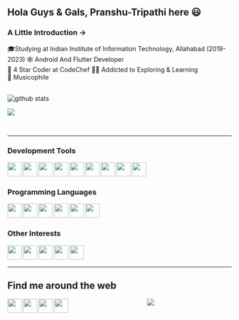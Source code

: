 ## Hola Guys & Gals, Pranshu-Tripathi here 😃

### A Little Introduction ->
🎓Studying at Indian Institute of Information Technology, Allahabad (2019-2023)
🕸️ Android And Flutter Developer  
👐 4 Star Coder at CodeChef
🧑‍🎓 Addicted to Exploring & Learning  
🎵 Musicophile
  
<br />

<img src="https://github-readme-stats.vercel.app/api/?username=Pranshu-Tripathi&show_icons=true&theme=gotham" alt="github stats"/>

<br />

<a href="https://github.com/Pranshu-Tripathi/github-readme-stats"><img align="center" src="https://github-readme-stats.vercel.app/api/top-langs/?username=Pranshu-Tripathi&layout=compact&theme=gotham" /></a>

<br />
<hr/>

### Development Tools
<img align="left" height="32" width="32" src="https://cdn.jsdelivr.net/npm/simple-icons@v3/icons/github.svg" />
<img align="left" height="32" width="32" src="https://cdn.jsdelivr.net/npm/simple-icons@v3/icons/git.svg" />
<img align="left" height="32" width="32" src="https://cdn.jsdelivr.net/npm/simple-icons@v3/icons/androidstudio.svg" />
<img align="left" height="32" width="32" src="https://cdn.jsdelivr.net/npm/simple-icons@v3/icons/arduino.svg" />
<img align="left" height="32" width="32" src="https://cdn.jsdelivr.net/npm/simple-icons@v3/icons/postman.svg" />
<img align="left" height="32" width="32" src="https://cdn.jsdelivr.net/npm/simple-icons@v3/icons/linux.svg" />
<img align="left" height="32" width="32" src="https://cdn.jsdelivr.net/npm/simple-icons@v3/icons/googlechrome.svg" />
<img align="left" height="32" width="32" src="https://cdn.jsdelivr.net/npm/simple-icons@v3/icons/firefox.svg" />
<img align="left" height="32" width="32" src="https://cdn.jsdelivr.net/npm/simple-icons@v3/icons/visualstudiocode.svg" />

<br/>
<br/>

### Programming Languages
<img align="left" height="32" width="32" src="https://cdn.jsdelivr.net/npm/simple-icons@v3/icons/c.svg" />
<img align="left" height="32" width="32" src="https://cdn.jsdelivr.net/npm/simple-icons@v3/icons/json.svg" />
<img align="left" height="32" width="32" src="https://cdn.jsdelivr.net/npm/simple-icons@v3/icons/python.svg" />
<img align="left" height="32" width="32" src="https://cdn.jsdelivr.net/npm/simple-icons@v3/icons/java.svg" />
<img align="left" height="32" width="32" src="https://cdn.jsdelivr.net/npm/simple-icons@v3/icons/dart.svg" />
<img align="left" height="32" width="32" src="https://cdn.jsdelivr.net/npm/simple-icons@v3/icons/kotlin.svg"/>

<br/>
<br/>



### Other Interests

<img align="left" height="32" width="32" src="https://cdn.jsdelivr.net/npm/simple-icons@v3/icons/youtube.svg" />
<img align="left" height="32" width="32" src="https://cdn.jsdelivr.net/npm/simple-icons@v3/icons/udemy.svg" />
<img align="left" height="32" width="32" src="https://cdn.jsdelivr.net/npm/simple-icons@v3/icons/coursera.svg" />
<img align="left" height="32" width="32" src="https://cdn.jsdelivr.net/npm/simple-icons@v3/icons/google.svg" />
<img align="left" height="32" width="32" src="https://cdn.jsdelivr.net/npm/simple-icons@v3/icons/fifa.svg" />

<br/>
<br/>

<hr/>

## Find me around the web

<p align="center">

<a href="https://www.facebook.com/pranshu.tripathi.7906/" target="_blank"><img align="left" height="32" width="32" src="https://cdn.jsdelivr.net/npm/simple-icons@v3/icons/facebook.svg" /></a>
<a href="https://www.instagram.com/pr72001/" target="_blank"><img align="left" height="32" width="32" src="https://cdn.jsdelivr.net/npm/simple-icons@v3/icons/instagram.svg" /></a>
<a href="https://twitter.com/Pranshu04661734" target="_blank"><img align="left" height="32" width="32" src="https://cdn.jsdelivr.net/npm/simple-icons@v3/icons/twitter.svg" /></a>
<a href="https://www.linkedin.com/in/pranshu-tripathi-a9431b192/" target="_blank"><img align="left" height="32" width="32" src="https://cdn.jsdelivr.net/npm/simple-icons@v3/icons/linkedin.svg" /></a>
</p>

<p align="center">
<img src="https://visitor-badge.laobi.icu/badge?page_id=Pranshu-Tripathi.Pranshu-Tripathi" />
</p>
